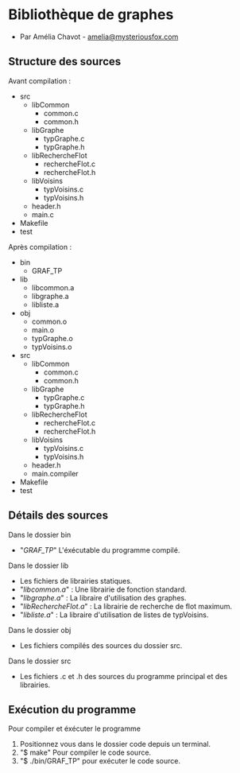 # Bibliothèque de graphes
* Par Amélia Chavot - [amelia@mysteriousfox.com](mailto:amelia@mysteriousfox.com "amelia@mysteriousfox.com")


Structure des sources
---------------------
Avant compilation :

* src
	* libCommon
		* common.c
		* common.h
	* libGraphe
		* typGraphe.c
 		* typGraphe.h
	* libRechercheFlot
 		* rechercheFlot.c
 		* rechercheFlot.h
	* libVoisins
		* typVoisins.c
 		* typVoisins.h
	* header.h
	* main.c
 * Makefile
* test
 
Après compilation :

* bin
	* GRAF_TP
* lib
	* libcommon.a
	* libgraphe.a
	* libliste.a
* obj
	* common.o
	* main.o
	* typGraphe.o
	* typVoisins.o
* src
	* libCommon
 		* common.c
 		* common.h
	* libGraphe
 		* typGraphe.c
 		* typGraphe.h
	* libRechercheFlot
 		* rechercheFlot.c
 		* rechercheFlot.h
	* libVoisins
 		* typVoisins.c
 		* typVoisins.h
	* header.h
	* main.compiler
* Makefile
* test
 
Détails des sources
-------------------
Dans le dossier bin
* "_GRAF_TP_" L'éxécutable du programme compilé.

Dans le dossier lib
* Les fichiers de librairies statiques. 
* "_libcommon.a_" : Une librairie de fonction standard.
* "_libgraphe.a_" : La libraire d'utilisation des graphes.
* "_libRechercheFlot.a_" : La librairie de recherche de flot maximum.
* "_libliste.a_" : La libraire d'utilisation de listes de typVoisins.
	
Dans le dossier obj
* Les fichiers compilés des sources du dossier src.

Dans le dossier src
* Les fichiers .c et .h des sources du programme principal et des librairies.

Exécution du programme
----------------------
Pour compiler et éxécuter le programme

1. Positionnez vous dans le dossier code depuis un terminal.
2. "$ make" Pour compiler le code source.
3. "$ ./bin/GRAF_TP" pour exécuter le code source.
